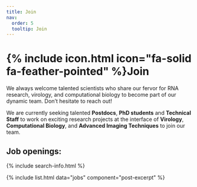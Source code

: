 ```yaml
---
title: Join
nav:
  order: 5
  tooltip: Join
---
```


# {% include icon.html icon="fa-solid fa-feather-pointed" %}Join

We always welcome talented scientists who share our fervor for RNA research, virology, and computational biology to become part of our dynamic team. Don’t hesitate to reach out!

We are currently seeking talented **Postdocs**, **PhD students** and **Technical Staff** to work on exciting research projects at the interface of **Virology**, **Computational Biology**, and **Advanced Imaging Techniques** to join our team. 

## Job openings:


{% include search-info.html %}

{% include list.html data="jobs" component="post-excerpt" %}
